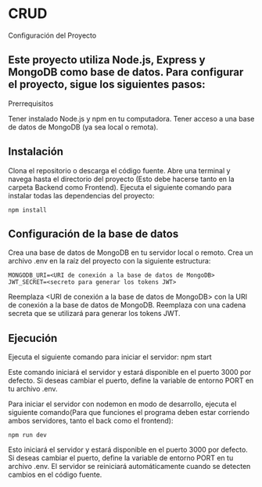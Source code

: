 # CRUD
Configuración del Proyecto

## Este proyecto utiliza Node.js, Express y MongoDB como base de datos. Para configurar el proyecto, sigue los siguientes pasos:
Prerrequisitos

Tener instalado Node.js y npm en tu computadora.
Tener acceso a una base de datos de MongoDB (ya sea local o remota).

## Instalación

Clona el repositorio o descarga el código fuente.
Abre una terminal y navega hasta el directorio del proyecto (Esto debe hacerse  tanto en la carpeta Backend como Frontend).
Ejecuta el siguiente comando para instalar todas las dependencias del proyecto:

    npm install

## Configuración de la base de datos

Crea una base de datos de MongoDB en tu servidor local o remoto.
Crea un archivo .env en la raíz del proyecto con la siguiente estructura:


    MONGODB_URI=<URI de conexión a la base de datos de MongoDB>
    JWT_SECRET=<secreto para generar los tokens JWT>
    
Reemplaza <URI de conexión a la base de datos de MongoDB> con la URI de conexión a la base de datos de MongoDB. Reemplaza <secreto para generar los tokens JWT> con una cadena secreta que se utilizará para generar los tokens JWT.
    
## Ejecución

Ejecuta el siguiente comando para iniciar el servidor:
    npm start
    
Este comando iniciará el servidor y estará disponible en el puerto 3000 por defecto. Si deseas cambiar el puerto, define la variable de entorno PORT en tu archivo .env.

Para iniciar el servidor con nodemon en modo de desarrollo, ejecuta el siguiente comando(Para que funciones el programa deben estar corriendo ambos servidores, tanto el back como el frontend):

    npm run dev

Esto iniciará el servidor y estará disponible en el puerto 3000 por defecto. Si deseas cambiar el puerto, define la variable de entorno PORT en tu archivo .env. El servidor se reiniciará automáticamente cuando se detecten cambios en el código fuente.

